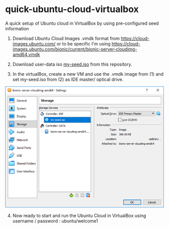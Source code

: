 # quick-ubuntu-cloud-virtualbox
A quick setup of Ubuntu cloud in VirtualBox by using pre-configured seed information

1. Download Ubuntu Cloud Images .vmdk format from  https://cloud-images.ubuntu.com/  or to be specific I'm using https://cloud-images.ubuntu.com/bionic/current/bionic-server-cloudimg-amd64.vmdk

2. Download user-data iso [my-seed.iso](/my-seed.iso)  from this repository. 

3. In the virtualBox, create a new VM and use the .vmdk image from (1) and set my-seed.iso from (2) as IDE master/ optical drive.

![screenshot](/img/vbox.png) 

4. Now ready to start and run the  Ubuntu Cloud in VirtualBox using username / password : ubuntu/welcome1

